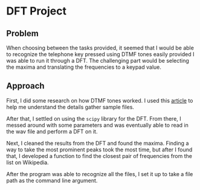 # DFT Project

## Problem
When choosing between the tasks provided, it seemed that I would be able to recognize the telephone key pressed using DTMF tones easily provided I was able to run it through a DFT. The challenging part would be selecting the maxima and translating the frequencies to a keypad value.

## Approach
First, I did some research on how DTMF tones worked. I used this [article](https://en.wikipedia.org/wiki/Dual-tone_multi-frequency_signaling) to help me understand the details gather sample files. 

After that, I settled on using the `scipy` library for the DFT. From there, I messed around with some parameters and was eventually able to read in the wav file and perform a DFT on it. 

Next, I cleaned the results from the DFT and found the maxima. Finding a way to take the most prominent peaks took the most time, but after I found that, I developed a function to find the closest pair of frequencies from the list on Wikipedia. 

After the program was able to recognize all the files, I set it up to take a file path as the command line argument.
